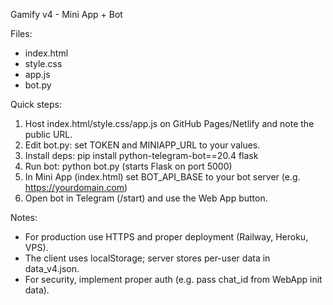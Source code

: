 Gamify v4 - Mini App + Bot

Files:
 - index.html
 - style.css
 - app.js
 - bot.py

Quick steps:
1) Host index.html/style.css/app.js on GitHub Pages/Netlify and note the public URL.
2) Edit bot.py: set TOKEN and MINIAPP_URL to your values.
3) Install deps: pip install python-telegram-bot==20.4 flask
4) Run bot: python bot.py (starts Flask on port 5000)
5) In Mini App (index.html) set BOT_API_BASE to your bot server (e.g. https://yourdomain.com)
6) Open bot in Telegram (/start) and use the Web App button.

Notes:
- For production use HTTPS and proper deployment (Railway, Heroku, VPS).
- The client uses localStorage; server stores per-user data in data_v4.json.
- For security, implement proper auth (e.g. pass chat_id from WebApp init data).
